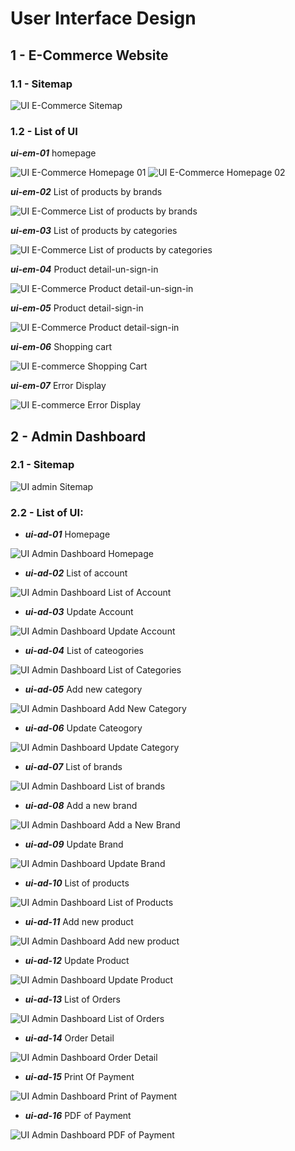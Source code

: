 # User Interface Design

## 1 - E-Commerce Website

### 1.1 - Sitemap

![UI E-Commerce Sitemap](../img/ui-em-sitemap.png)

### 1.2 - List of UI

***ui-em-01*** homepage

![UI E-Commerce Homepage 01](../img/ui-em-homepage.png)
![UI E-Commerce Homepage 02](../img/ui-em-homepage02.png)

***ui-em-02*** List of products by brands

![UI E-Commerce List of products by brands](../img/ui-em-list-of-product-by-brands.png)

***ui-em-03*** List of products by categories

![UI E-Commerce List of products by categories](../img/ui-em-list-of-product-by-categories.png)

***ui-em-04*** Product detail-un-sign-in

![UI E-Commerce Product detail-un-sign-in](../img/ui-em-product-detail-un-sign-in.png)

***ui-em-05*** Product detail-sign-in

![UI E-Commerce Product detail-sign-in](../img/ui-em-product-detail-sign-in.png)

***ui-em-06*** Shopping cart

![UI E-commerce Shopping Cart](../img/ui-em-shopping-cart.png)

***ui-em-07*** Error Display

![UI E-commerce Error Display](../img/ui-em-error-display.png)

## 2 - Admin Dashboard

### 2.1 - Sitemap

![UI admin Sitemap](../img/ui-ad-sitemap.png)

### 2.2 - List of UI:

* ***ui-ad-01*** Homepage

![UI Admin Dashboard Homepage](../img/ui-ad-homepage.png)

* ***ui-ad-02*** List of account

![UI Admin Dashboard List of Account](../img/ui-ad-list-of-account.png)

* ***ui-ad-03*** Update Account

![UI Admin Dashboard Update Account](../img/ui-ad-update-account.png)

* ***ui-ad-04*** List of cateogories

![UI Admin Dashboard List of Categories](../img/ui-ad-list-of-categories.png)

* ***ui-ad-05*** Add new category

![UI Admin Dashboard Add New Category](../img/ui-ad-add-new-cateogory.png)

* ***ui-ad-06*** Update Cateogory

![UI Admin Dashboard Update Category](../img/ui-em-update-category.png)

* ***ui-ad-07*** List of brands

![UI Admin Dashboard List of brands](../img/ui-ad-list-of-brands.png)

* ***ui-ad-08*** Add a new brand

![UI Admin Dashboard Add a New Brand](../img/ui-ad-add-new-brand.png)

* ***ui-ad-09*** Update Brand

![UI Admin Dashboard Update Brand](../img/ui-ad-update-brand.png)

* ***ui-ad-10*** List of products

![UI Admin Dashboard List of Products](../img/ui-ad-list-of-products.png)

* ***ui-ad-11*** Add new product

![UI Admin Dashboard Add new product](../img/ui-em-add-new-product.png)

* ***ui-ad-12*** Update Product

![UI Admin Dashboard Update Product](../img/ui-ad-update-product.png)

* ***ui-ad-13*** List of Orders

![UI Admin Dashboard List of Orders](../img/ui-ad-list-of-orders.png)

* ***ui-ad-14*** Order Detail

![UI Admin Dashboard Order Detail](../img/ui-ad-order-detail.png)

* ***ui-ad-15*** Print Of Payment

![UI Admin Dashboard Print of Payment](../img/ui-ad-print-of-payment.png)

* ***ui-ad-16*** PDF of Payment

![UI Admin Dashboard PDF of Payment](../img/ui-ad-pdf.png)